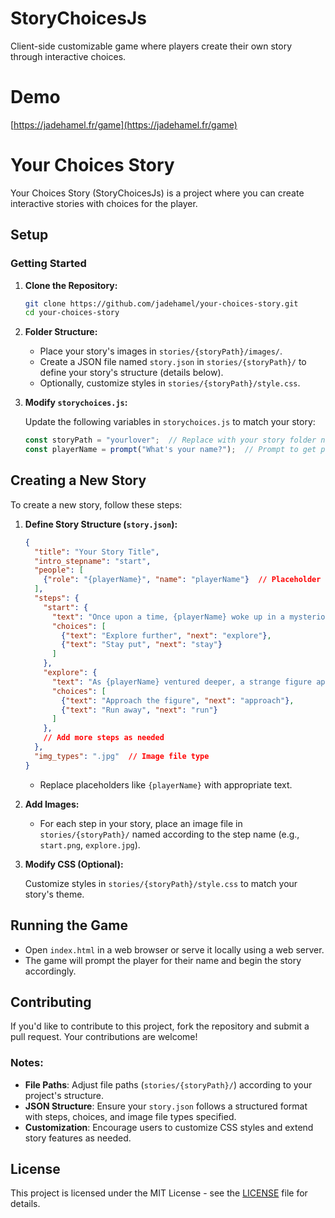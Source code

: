 # StoryChoicesJs
Client-side customizable game where players create their own story through interactive choices.

# Demo
[https://jadehamel.fr/game](https://jadehamel.fr/game)

# Your Choices Story

 Your Choices Story (StoryChoicesJs) is a project where you can create interactive stories with choices for the player.

## Setup

### Getting Started

1. **Clone the Repository:**

   ```bash
   git clone https://github.com/jadehamel/your-choices-story.git
   cd your-choices-story
   ```

2. **Folder Structure:**

   - Place your story's images in `stories/{storyPath}/images/`.
   - Create a JSON file named `story.json` in `stories/{storyPath}/` to define your story's structure (details below).
   - Optionally, customize styles in `stories/{storyPath}/style.css`.

3. **Modify `storychoices.js`:**

   Update the following variables in `storychoices.js` to match your story:

   ```javascript
   const storyPath = "yourlover";  // Replace with your story folder name
   const playerName = prompt("What's your name?");  // Prompt to get player's name
   ```

## Creating a New Story

To create a new story, follow these steps:

1. **Define Story Structure (`story.json`):**

   ```json
   {
     "title": "Your Story Title",
     "intro_stepname": "start",
     "people": [
       {"role": "{playerName}", "name": "playerName"}  // Placeholder for player's name
     ],
     "steps": {
       "start": {
         "text": "Once upon a time, {playerName} woke up in a mysterious place...",
         "choices": [
           {"text": "Explore further", "next": "explore"},
           {"text": "Stay put", "next": "stay"}
         ]
       },
       "explore": {
         "text": "As {playerName} ventured deeper, a strange figure appeared...",
         "choices": [
           {"text": "Approach the figure", "next": "approach"},
           {"text": "Run away", "next": "run"}
         ]
       },
       // Add more steps as needed
     },
     "img_types": ".jpg"  // Image file type
   }
   ```

   - Replace placeholders like `{playerName}` with appropriate text.

2. **Add Images:**

   - For each step in your story, place an image file in `stories/{storyPath}/` named according to the step name (e.g., `start.png`, `explore.jpg`).

3. **Modify CSS (Optional):**

   Customize styles in `stories/{storyPath}/style.css` to match your story's theme.

## Running the Game

- Open `index.html` in a web browser or serve it locally using a web server.
- The game will prompt the player for their name and begin the story accordingly.

## Contributing

If you'd like to contribute to this project, fork the repository and submit a pull request. Your contributions are welcome!

### Notes:
- **File Paths**: Adjust file paths (`stories/{storyPath}/`) according to your project's structure.
- **JSON Structure**: Ensure your `story.json` follows a structured format with steps, choices, and image file types specified.
- **Customization**: Encourage users to customize CSS styles and extend story features as needed.

## License
This project is licensed under the MIT License - see the [LICENSE](LICENSE) file for details.
